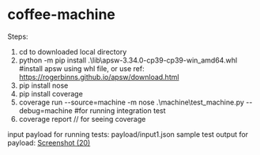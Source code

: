 # coffee-machine

Steps:
1. cd to downloaded local directory
2. python -m pip install .\lib\apsw-3.34.0-cp39-cp39-win_amd64.whl #install apsw using whl file, or use ref: https://rogerbinns.github.io/apsw/download.html
3. pip install nose
4. pip install coverage
5. coverage run --source=machine -m nose .\machine\test_machine.py --debug=machine #for running integration test
6. coverage report // for seeing coverage


input payload for running tests: payload/input1.json
sample test output for payload:
[Screenshot (20)](https://user-images.githubusercontent.com/29044806/113516740-8f33be80-9599-11eb-8224-bf0468567b96.png)

